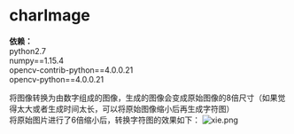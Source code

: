 # charImage

**依赖：**  
python2.7  
numpy==1.15.4  
opencv-contrib-python==4.0.0.21  
opencv-python==4.0.0.21  

将图像转换为由数字组成的图像，生成的图像会变成原始图像的8倍尺寸（如果觉得太大或者生成时间太长，可以将原始图像缩小后再生成字符图）  
将原始图片进行了6倍缩小后，转换字符图的效果如下：
![xie.png](https://github.com/ShineforYG/charImage/blob/master/test/generateImg/xie.png)
